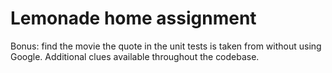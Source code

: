 # Lemonade home assignment

Bonus: find the movie the quote in the unit tests is taken from without using Google. Additional clues available throughout the codebase.
